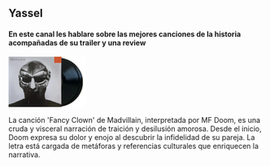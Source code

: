 ## **Yassel**

#### En este canal les hablare sobre las mejores canciones de la **historia** acompañadas de su trailer y una review

   <!--Comentario no visible-->

<a href='[https://youtu.be/XiTE_o7mHgI](https://youtu.be/yEYCCiXLPTw?si=pUGJWTRVCk4I99d7)' target='_blank'>
  <img width='30%' src='https://github.com/Yasse544/Yasse544/blob/main/Madvillain-Madvillainy-SP.jpg'  alt='Portada del album' />
</a>

 <p>La canción 'Fancy Clown' de Madvillain, interpretada por MF Doom, es una cruda y visceral narración de traición y desilusión amorosa. Desde el inicio, Doom expresa su dolor y enojo al descubrir la infidelidad de su pareja. La letra está cargada de metáforas y referencias culturales que enriquecen la narrativa.</p>



